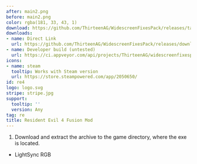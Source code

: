 ```yaml
---
after: main2.png
before: main2.png
color: rgba(181, 33, 43, 1)
download: https://github.com/ThirteenAG/WidescreenFixesPack/releases/tag/re4
downloads:
- name: Direct Link
  url: https://github.com/ThirteenAG/WidescreenFixesPack/releases/download/re4/ResidentEvil4.FusionMod.zip
- name: Developer build (untested)
  url: https://ci.appveyor.com/api/projects/ThirteenAG/widescreenfixespack/artifacts/ResidentEvil4.FusionMod.zip?branch=master
icons:
- name: steam
  tooltip: Works with Steam version
  url: https://store.steampowered.com/app/2050650/
id: re4
logo: logo.svg
stripe: stripe.jpg
support:
  tooltip: ''
  version: Any
tag: re
title: Resident Evil 4 Fusion Mod
---
```


1. Download and extract the archive to the game directory, where the exe is located.

* LightSync RGB
